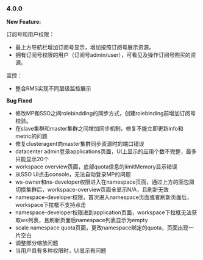 ### 4.0.0

**New Feature:**

订阅号和用户权限：

- 最上方导航栏增加订阅号显示，增加按照订阅号展示资源。
- 拥有订阅号权限的用户（订阅号admin/user），可看见及操作订阅号购买的资源。

监控：

- 整合RMS实现不同层级监控展示



**Bug Fixed**

- 修改MP和SSO之间rolebindding的同步方式，创建rolebinding前增加订阅号校验。
- 在slave集群和master集群之间增加同步机制，修复不能立即更新info和metric的问题 
- 修复clusteragent向master集群同步资源时的端口错误 
-  datacenter admin登录applications页面，UI上显示的应用个数不完整，最多只能显示20个 
- workspace overview页面，底部quota信息的limitMemory显示错误
-  从SSO UI点击console，无法自动登录MP的问题
- ws-owner和ns-developer权限进入在namespace页面，通过上方的面包屑切换集群后，workspace-overview页面全显示N/A，且刷新无效
- namespace-developer权限，首次进入namespace页面或者刷新页面后，workspace下拉框不支持点击
-  namespace-developer权限进到application页面，workspace下拉框无法获取ws列表，且刷新页面后namespace列表显示为empty
-  scale namespace quota页面，更改namespace绑定的quota，页面出现一片空白
- 调整部分缩放问题
- 当用户具有多种权限时，UI显示有问题

